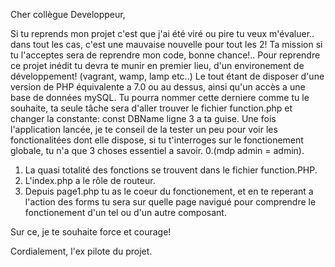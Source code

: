 
Cher collègue Developpeur,

Si tu reprends mon projet c'est que j'ai été viré ou pire tu veux m'évaluer..
 dans tout les cas, c'est une mauvaise nouvelle pour tout les 2!
Ta mission si tu l'acceptes sera de reprendre mon code, bonne chance!..
Pour reprendre ce projet inédit tu devra te munir en premier lieu, d'un environement de développement! (vagrant, wamp, lamp etc..)
Le tout étant de disposer d'une version de PHP équivalente a 7.0 ou au dessus, ainsi qu'un accès a une base de données mySQL.
Tu pourra nommer cette derniere comme tu le souhaite, ta seule tâche sera d'aller trouver le fichier function.php et changer la constante:
const DBName ligne 3 a ta guise.
Une fois l'application lancée, je te conseil de la tester un peu pour voir les fonctionalitées dont elle dispose, si tu t'interroges sur
le fonctionement globale, tu n'a que 3 choses essentiel a savoir.
0.(mdp admin = admin).
1. La quasi totalité des fonctions se trouvent dans le fichier function.PHP.
2. L'index.php a le rôle de routeur.
3. Depuis page1.php tu as le coeur du fonctionement, et en te reperant a l'action des forms tu sera sur quelle page navigué pour comprendre
le fonctionement d'un tel ou d'un autre composant.

Sur ce, je te souhaite force et courage!

Cordialement,
l'ex pilote du projet.
